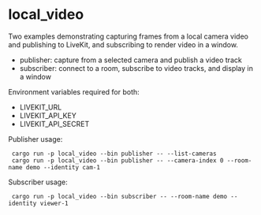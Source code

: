 # local_video

Two examples demonstrating capturing frames from a local camera video and publishing to LiveKit, and subscribing to render video in a window.

- publisher: capture from a selected camera and publish a video track
- subscriber: connect to a room, subscribe to video tracks, and display in a window

Environment variables required for both:
- LIVEKIT_URL
- LIVEKIT_API_KEY
- LIVEKIT_API_SECRET

Publisher usage:
```
 cargo run -p local_video --bin publisher -- --list-cameras
 cargo run -p local_video --bin publisher -- --camera-index 0 --room-name demo --identity cam-1
```

Subscriber usage:
```
 cargo run -p local_video --bin subscriber -- --room-name demo --identity viewer-1
```
